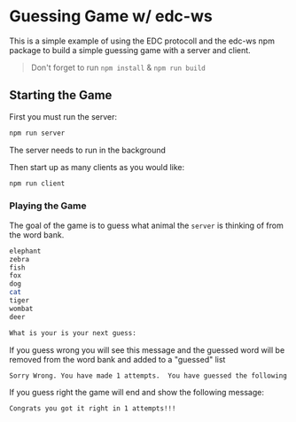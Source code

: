 # Guessing Game w/ edc-ws
This is a simple example of using the EDC protocoll and the edc-ws npm package to build a simple guessing game with a server and client.

> Don't forget to run `npm install` & `npm run build`
## Starting the Game

First you must run the server:
```bash
npm run server
```
The server needs to run in the background


Then start up as many clients as you would like:
```bash
npm run client
```

### Playing the Game

The goal of the game is to guess what animal the `server` is thinking of from the word bank.

```bash
elephant
zebra
fish
fox
dog
cat
tiger
wombat
deer

What is your is your next guess:
```

If you guess wrong you will see this message and the guessed word will be removed from the word bank and added to a "guessed" list

```
Sorry Wrong. You have made 1 attempts.  You have guessed the following
```

If you guess right the game will end and show the following message:
```
Congrats you got it right in 1 attempts!!!
```